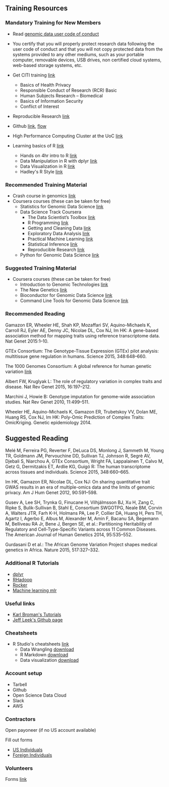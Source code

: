 Training Resources
-----------------

### Mandatory Training for New Members

- Read [genomic data user code of conduct](http://gds.nih.gov/pdf/Genomic_Data_User_Code_of_Conduct.pdf)

- You certify that you will properly protect research data following the user code of conduct and that you will not copy protected data from the systems provided to any other mediums, such as your portable computer, removable devices, USB drives, non certified cloud systems, web-based storage systems, etc.

- Get CITI training [link](https://www.citiprogram.org)
	- Basics of Health Privacy
	- Responsible Conduct of Research (RCR) Basic
	- Human Subjects Research – Biomedical
	- Basics of Information Security
	- Conflict of Interest
- Reproducible Research [link](http://kbroman.org/steps2rr/)
- Github [link](http://kbroman.org/github_tutorial/), [flow](https://guides.github.com/introduction/flow/)
- High Performance Computing Cluster at the UoC [link](https://biocore.cri.uchicago.edu/training/CRI_training_Feb_2015_Intro_HPC.pdf)
- Learning basics of R [link](https://www.rstudio.com/resources/training/online-learning/)
	- Hands on 4hr intro to R [link](https://www.datacamp.com/courses/free-introduction-to-r)
	- Data Manipulation in R with dplyr [link](https://www.datacamp.com/courses/dplyr-data-manipulation-r-tutorial)
	- Data Visualization in R [link](https://www.datacamp.com/courses/ggvis-data-visualization-r-tutorial)
	- Hadley's R Style [link](http://adv-r.had.co.nz/Style.html)

### Recommended Training Material

- Crash course in genomics [link](http://web.stanford.edu/class/stats366/exs/CrashCourseBiology.html)
- Coursera courses (these can be taken for free)
	- Statistics for Genomic Data Science [link](https://www.coursera.org/course/genstats) 
	- Data Science Track Coursera 
		- The Data Scientist’s Toolbox [link](https://www.coursera.org/course/datascitoolbox)
		- R Programming [link](https://www.coursera.org/course/rprog)
		- Getting and Cleaning Data [link](https://www.coursera.org/course/getdata)
		- Exploratory Data Analysis [link](https://www.coursera.org/course/exdata)
		- Practical Machine Learning [link](https://www.coursera.org/course/predmachlearn)
		- Statistical Inference [link](https://www.coursera.org/course/statinference)
		- Reproducible Research [link](https://www.coursera.org/course/repdata)
	- Python for Genomic Data Science [link](https://www.coursera.org/course/genpython)


### Suggested Training Material
- Coursera courses (these can be taken for free)
	- Introduction to Genomic Technologies [link](https://www.coursera.org/course/genintro)
	- The New Genetics [link](http://publications.nigms.nih.gov/thenewgenetics/index.html)
	- Bioconductor for Genomic Data Science [link](https://www.coursera.org/course/genbioconductor)
	- Command Line Tools for Genomic Data Science [link](https://www.coursera.org/course/gencommand)


### Recommended Reading

Gamazon ER, Wheeler HE, Shah KP, Mozaffari SV, Aquino-Michaels K, Carroll RJ, Eyler AE, Denny JC, Nicolae DL, Cox NJ, Im HK: A gene-based association method for mapping traits using reference transcriptome data. Nat Genet 2015:1–10.

GTEx Consortium: The Genotype-Tissue Expression (GTEx) pilot analysis: multitissue gene regulation in humans. Science 2015, 348:648–660.



The 1000 Genomes Consortium: A global reference for human genetic variation [link](http://www.nature.com/doifinder/10.1038/nature15393)

Albert FW, Kruglyak L: The role of regulatory variation in complex traits and disease. Nat Rev Genet 2015, 16:197–212.

Marchini J, Howie B: Genotype imputation for genome-wide association studies. Nat Rev Genet 2010, 11:499–511.

Wheeler HE, Aquino-Michaels K, Gamazon ER, Trubetskoy VV, Dolan ME, Huang RS, Cox NJ, Im HK: Poly-Omic Prediction of Complex Traits: OmicKriging. Genetic epidemiology 2014.

## Suggested Reading

Melé M, Ferreira PG, Reverter F, DeLuca DS, Monlong J, Sammeth M, Young TR, Goldmann JM, Pervouchine DD, Sullivan TJ, Johnson R, Segrè AV, Djebali S, Niarchou A, GTEx Consortium, Wright FA, Lappalainen T, Calvo M, Getz G, Dermitzakis ET, Ardlie KG, Guigó R: The human transcriptome across tissues and individuals. Science 2015, 348:660–665.

Im HK, Gamazon ER, Nicolae DL, Cox NJ: On sharing quantitative trait GWAS results in an era of multiple-omics data and the limits of genomic privacy. Am J Hum Genet 2012, 90:591–598.

Gusev A, Lee SH, Trynka G, Finucane H, Vilhjálmsson BJ, Xu H, Zang C, Ripke S, Bulik-Sullivan B, Stahl E, Consortium SWGOTPG, Neale BM, Corvin A, Walters JTR, Farh K-H, Holmans PA, Lee P, Collier DA, Huang H, Pers TH, Agartz I, Agerbo E, Albus M, Alexander M, Amin F, Bacanu SA, Begemann M, Belliveau RA Jr, Bene J, Bergen SE, et al.: Partitioning Heritability of Regulatory and Cell-Type-Specific Variants across 11 Common Diseases. The American Journal of Human Genetics 2014, 95:535–552.

Gurdasani D et al.: The African Genome Variation Project shapes medical genetics in Africa. Nature 2015, 517:327–332.


### Additional R Tutorials
- [dplyr](https://cran.rstudio.com/web/packages/dplyr/vignettes/introduction.html)
- [RHadoop](https://github.com/andrie/RHadoop-tutorial/)
- [Rocker](http://dirk.eddelbuettel.com/papers/useR2015_docker.pdf)
- [Machine learning mlr](http://mlr-org.github.io/mlr-tutorial/release/html/)

### Useful links

- [Karl Broman's Tutorials](http://kbroman.org/pages/tutorials.html)
- [Jeff Leek's Github page](https://github.com/jtleek)

### Cheatsheets

- R Studio's cheatsheets [link](https://www.rstudio.com/resources/cheatsheets/)
	- Data Wrangling [download](https://www.rstudio.com/wp-content/uploads/2015/02/data-wrangling-cheatsheet.pdf)
	- R Markdown [download](https://www.rstudio.com/wp-content/uploads/2015/02/rmarkdown-cheatsheet.pdf)
  	- Data visualization [download](https://www.rstudio.com/wp-content/uploads/2015/11/ggplot2-cheatsheet.pdf)

### Account setup

- Tarbell
- Github
- Open Science Data Cloud
- Slack
- AWS

### Contractors


Open payoneer (if no US account available)

Fill out forms 

- [US Individuals](https://www.dropbox.com/sh/2h3xmmxkn2i1tvy/AAADYYRsHwtO8JPJ37_dHKUTa?dl=0)
- [Foreign Individuals](https://www.dropbox.com/sh/8eb5c21kc8ezlbn/AACe7caz-p0vbhBplzA2I4PCa?dl=0)

### Volunteers

Forms [link](https://www.dropbox.com/sh/k1qakuofx6pbi91/AAC-e0gnNImYTUlHqGryyXjJa?dl=0)

